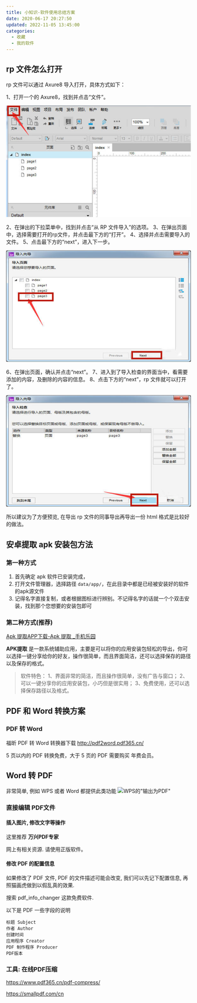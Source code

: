 ```yaml
---
title: 小知识-软件使用总结方案
date: 2020-06-17 20:27:50
updated: 2022-11-05 13:45:00
categories:
  - 收藏
  - 我的软件
---
```


## rp 文件怎么打开

rp 文件可以通过 Axure8 导入打开，具体方式如下：

1、打开一个的 Axure8，找到并点击“文件”。

![](./imgs/%E5%B0%8F%E7%9F%A5%E8%AF%86--rp%E6%96%87%E4%BB%B6%E7%94%A8%E4%BB%80%E4%B9%88%E6%89%93%E5%BC%80/1662509-44045d805536673d.jpg)

2、在弹出的下拉菜单中，找到并点击“从 RP 文件导入”的选项。
3、在弹出页面中，选择需要打开的rp文件，并点击最下方的“打开”。
4、选择并点击需要导入的文件。
5、点击最下方的“next”，进入下一步。

![](./imgs/%E5%B0%8F%E7%9F%A5%E8%AF%86--rp%E6%96%87%E4%BB%B6%E7%94%A8%E4%BB%80%E4%B9%88%E6%89%93%E5%BC%80/1662509-c38ab607fb147e8f.jpg)

6、在弹出页面，确认并点击“next”。
7、进入到了导入检查的界面当中，看需要添加的内容，及删除的内容的信息。
8、点击下方的“next”，rp 文件就可以打开了。

![](./imgs/%E5%B0%8F%E7%9F%A5%E8%AF%86--rp%E6%96%87%E4%BB%B6%E7%94%A8%E4%BB%80%E4%B9%88%E6%89%93%E5%BC%80/1662509-9980b83c1d59c2f5.jpg)

所以建议为了方便预览, 在导出 rp 文件的同事导出再导出一份 html 格式是比较好的做法。

## 安卓提取 apk 安装包方法

### 第一种方式

1. 首先确定 apk 软件已安装完成，
2. 打开文件管理器，选择路径 `data/app/`，在此目录中都是已经被安装好的软件的apk源文件
3. 记得名字直接复制，或者根据图标进行辨别。不记得名字的话就一个个双击安装，找到那个您想要的安装包即可

### 第二种方式(推荐)

[Apk 提取APP下载-Apk 提取 _手机乐园](https://soft.shouji.com.cn/down/1548588.html)

**APK提取** 是一款系统辅助应用，主要是可以将你的应用安装包轻松的导出，你可以选择一键分享给你的好友，操作很简单，而且界面简洁，还可以选择保存的路径以及保存的格式。

> 软件特色：
1、界面非常的简洁，而且操作很简单，没有广告与窗口；
2、可以一键分享你的应用安装包，小巧但是很实用；
3、免费使用，还可以选择保存路径以及格式。

## PDF 和 Word 转换方案

### PDF 转 Word

福昕 PDF 转 Word 转换器下载
<http://pdf2word.pdf365.cn/>

5 页以内的 PDF 转换免费，大于 5 页的 PDF 需要购买 年费会员。

## Word 转 PDF

非常简单, 例如 WPS 或者 Word 都提供此类功能
![WPS的"输出为PDF"](https://upload-images.jianshu.io/upload_images/1662509-e67af033923da279.png?imageMogr2/auto-orient/strip%7CimageView2/2/w/1240)

### 直接编辑 PDF文件

#### 插入图片, 修改文字等操作

这里推荐 **万兴PDF专家**

网上有相关资源. 请使用正版软件。

#### 修改 PDF 的配置信息

如果修改了 PDF 文件, PDF 的文件描述可能会改变, 我们可以先记下配置信息, 再照猫画虎做到以假乱真的效果.

搜索 pdf_info_changer 这款免费软件.

以下是 PDF 一些字段的说明

```text
标题 Subject
作者 Author
创建时间
应用程序 Creator
PDF 制作程序 Producer
PDF版本
```

### 工具: 在线PDF压缩

<https://www.pdf365.cn/pdf-compress/>

<https://smallpdf.com/cn>
